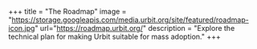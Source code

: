 +++
title = "The Roadmap"
image = "https://storage.googleapis.com/media.urbit.org/site/featured/roadmap-icon.jpg"
url="https://roadmap.urbit.org/"
description = "Explore the technical plan for making Urbit suitable for mass adoption."
+++